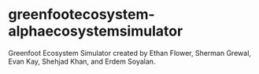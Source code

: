 # greenfootecosystem-alphaecosystemsimulator
Greenfoot Ecosystem Simulator created by Ethan Flower, Sherman Grewal, Evan Kay, Shehjad Khan, and Erdem Soyalan.
